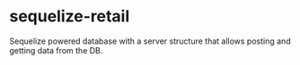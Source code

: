# sequelize-retail
Sequelize powered database with a server structure that allows posting and getting data from the DB.
